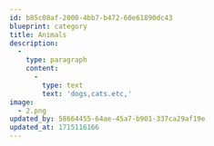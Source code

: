 ```yaml
---
id: b85c08af-2000-4bb7-b472-60e61890dc43
blueprint: category
title: Animals
description:
  -
    type: paragraph
    content:
      -
        type: text
        text: 'dogs,cats.etc,'
image:
  - 2.png
updated_by: 58664455-64ae-45a7-b901-337ca29af19e
updated_at: 1715116166
---
```

